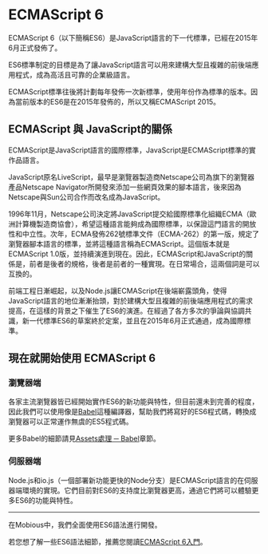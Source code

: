 # ECMAScript 6
ECMAScript 6（以下簡稱ES6）是JavaScript語言的下一代標準，已經在2015年6月正式發佈了。

ES6標準制定的目標是為了讓JavaScript語言可以用來建構大型且複雜的前後端應用程式，成為高活且可靠的企業級語言。

ECMAScript標準往後將計劃每年發佈一次新標準，使用年份作為標準的版本。因為當前版本的ES6是在2015年發佈的，所以又稱ECMAScript 2015。

## ECMAScript 與 JavaScript的關係
ECMAScript是JavaScript語言的國際標準，JavaScript是ECMAScript標準的實作品語言。

JavaScript原名LiveScript，最早是瀏覽器製造商Netscape公司為旗下的瀏覽器產品Netscape Navigator所開發來添加一些網頁效果的腳本語言，後來因為Netscape與Sun公司合作而改名成為JavaScript。

1996年11月，Netscape公司決定將JavaScript提交給國際標準化組織ECMA（歐洲計算機製造商協會），希望這種語言能夠成為國際標準，以保證這門語言的開放性和中立性。次年，ECMA發佈262號標準文件（ECMA-262）的第一版，規定了瀏覽器腳本語言的標準，並將這種語言稱為ECMAScript。這個版本就是ECMAScript 1.0版，並持續演進到現在。因此，ECMAScript和JavaScript的關係是，前者是後者的規格，後者是前者的一種實現。在日常場合，這兩個詞是可以互換的。

前端工程日漸崛起，以及Node.js讓ECMAScript在後端嶄露頭角，使得JavaScript語言的地位漸漸抬頭，對於建構大型且複雜的前後端應用程式的需求提高，在這樣的背景之下催生了ES6的演進。在經過了各方多次的爭論與協調共識，新一代標準ES6的草案終於定案，並且在2015年6月正式通過，成為國際標準。

## 現在就開始使用 ECMAScript 6
### 瀏覽器端
各家主流瀏覽器皆已經開始實作ES6的新功能與特性，但目前還未到完善的程度，因此我們可以使用像是[Babel](https://babeljs.io/)這種編譯器，幫助我們將寫好的ES6程式碼，轉換成瀏覽器可以正常運作無虞的ES5程式碼。

更多Babel的細節請見[Assets處理 ─ Babel](/Assets/Babel.html)章節。

### 伺服器端
Node.js和io.js（一個部署新功能更快的Node分支）是ECMAScript語言的在伺服器端環境的實現。它們目前對ES6的支持度比瀏覽器更高，通過它們將可以體驗更多ES6的功能與特性。

--------------------------
在Mobious中，我們全面使用ES6語法進行開發。

若您想了解一些ES6語法細節，推薦您閱讀[ECMAScript 6入門](http://es6.ruanyifeng.com/)。
